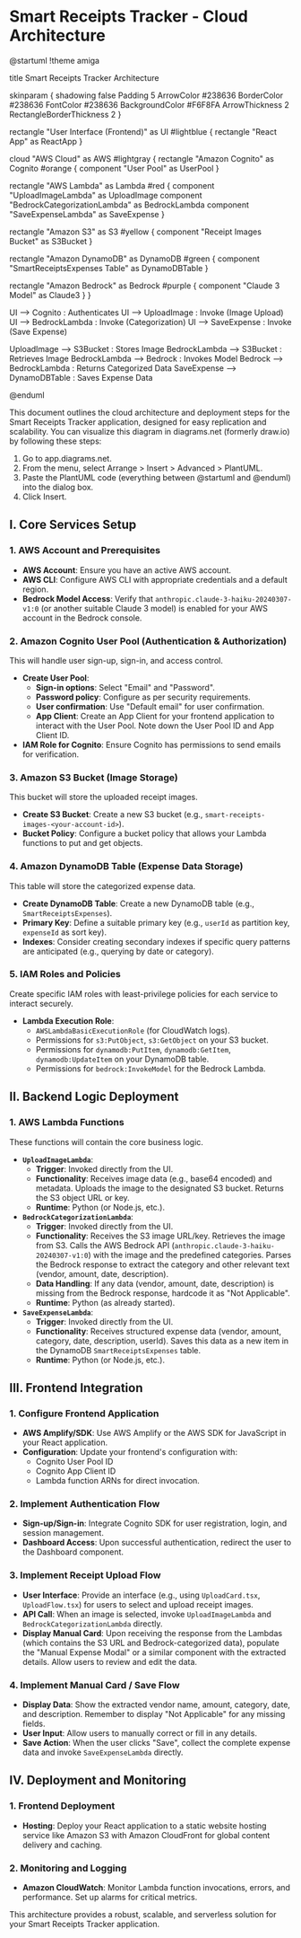 # Smart Receipts Tracker - Cloud Architecture

@startuml
!theme amiga

title Smart Receipts Tracker Architecture

skinparam {
shadowing false
Padding 5
ArrowColor #238636
BorderColor #238636
FontColor #238636
BackgroundColor #F6F8FA
ArrowThickness 2
RectangleBorderThickness 2
}

rectangle "User Interface (Frontend)" as UI #lightblue {
rectangle "React App" as ReactApp
}

cloud "AWS Cloud" as AWS #lightgray {
rectangle "Amazon Cognito" as Cognito #orange {
component "User Pool" as UserPool
}

rectangle "AWS Lambda" as Lambda #red {
component "UploadImageLambda" as UploadImage
component "BedrockCategorizationLambda" as BedrockLambda
component "SaveExpenseLambda" as SaveExpense
}

rectangle "Amazon S3" as S3 #yellow {
component "Receipt Images Bucket" as S3Bucket
}

rectangle "Amazon DynamoDB" as DynamoDB #green {
component "SmartReceiptsExpenses Table" as DynamoDBTable
}

rectangle "Amazon Bedrock" as Bedrock #purple {
component "Claude 3 Model" as Claude3
}
}

UI --> Cognito : Authenticates
UI --> UploadImage : Invoke (Image Upload)
UI --> BedrockLambda : Invoke (Categorization)
UI --> SaveExpense : Invoke (Save Expense)

UploadImage --> S3Bucket : Stores Image
BedrockLambda --> S3Bucket : Retrieves Image
BedrockLambda --> Bedrock : Invokes Model
Bedrock --> BedrockLambda : Returns Categorized Data
SaveExpense --> DynamoDBTable : Saves Expense Data

@enduml

This document outlines the cloud architecture and deployment steps for the Smart Receipts Tracker application, designed for easy replication and scalability. You can visualize this diagram in diagrams.net (formerly draw.io) by following these steps:

1.  Go to app.diagrams.net.
2.  From the menu, select Arrange > Insert > Advanced > PlantUML.
3.  Paste the PlantUML code (everything between @startuml and @enduml) into the dialog box.
4.  Click Insert.

## I. Core Services Setup

### 1. AWS Account and Prerequisites

- **AWS Account**: Ensure you have an active AWS account.
- **AWS CLI**: Configure AWS CLI with appropriate credentials and a default region.
- **Bedrock Model Access**: Verify that `anthropic.claude-3-haiku-20240307-v1:0` (or another suitable Claude 3 model) is enabled for your AWS account in the Bedrock console.

### 2. Amazon Cognito User Pool (Authentication & Authorization)

This will handle user sign-up, sign-in, and access control.

- **Create User Pool**:
  - **Sign-in options**: Select "Email" and "Password".
  - **Password policy**: Configure as per security requirements.
  - **User confirmation**: Use "Default email" for user confirmation.
  - **App Client**: Create an App Client for your frontend application to interact with the User Pool. Note down the User Pool ID and App Client ID.
- **IAM Role for Cognito**: Ensure Cognito has permissions to send emails for verification.

### 3. Amazon S3 Bucket (Image Storage)

This bucket will store the uploaded receipt images.

- **Create S3 Bucket**: Create a new S3 bucket (e.g., `smart-receipts-images-<your-account-id>`).
- **Bucket Policy**: Configure a bucket policy that allows your Lambda functions to put and get objects.

### 4. Amazon DynamoDB Table (Expense Data Storage)

This table will store the categorized expense data.

- **Create DynamoDB Table**: Create a new DynamoDB table (e.g., `SmartReceiptsExpenses`).
- **Primary Key**: Define a suitable primary key (e.g., `userId` as partition key, `expenseId` as sort key).
- **Indexes**: Consider creating secondary indexes if specific query patterns are anticipated (e.g., querying by date or category).

### 5. IAM Roles and Policies

Create specific IAM roles with least-privilege policies for each service to interact securely.

- **Lambda Execution Role**:
  - `AWSLambdaBasicExecutionRole` (for CloudWatch logs).
  - Permissions for `s3:PutObject`, `s3:GetObject` on your S3 bucket.
  - Permissions for `dynamodb:PutItem`, `dynamodb:GetItem`, `dynamodb:UpdateItem` on your DynamoDB table.
  - Permissions for `bedrock:InvokeModel` for the Bedrock Lambda.

## II. Backend Logic Deployment

### 1. AWS Lambda Functions

These functions will contain the core business logic.

- **`UploadImageLambda`**:
  - **Trigger**: Invoked directly from the UI.
  - **Functionality**: Receives image data (e.g., base64 encoded) and metadata. Uploads the image to the designated S3 bucket. Returns the S3 object URL or key.
  - **Runtime**: Python (or Node.js, etc.).
- **`BedrockCategorizationLambda`**:
  - **Trigger**: Invoked directly from the UI.
  - **Functionality**: Receives the S3 image URL/key. Retrieves the image from S3. Calls the AWS Bedrock API (`anthropic.claude-3-haiku-20240307-v1:0`) with the image and the predefined categories. Parses the Bedrock response to extract the category and other relevant text (vendor, amount, date, description).
  - **Data Handling**: If any data (vendor, amount, date, description) is missing from the Bedrock response, hardcode it as "Not Applicable".
  - **Runtime**: Python (as already started).
- **`SaveExpenseLambda`**:
  - **Trigger**: Invoked directly from the UI.
  - **Functionality**: Receives structured expense data (vendor, amount, category, date, description, userId). Saves this data as a new item in the DynamoDB `SmartReceiptsExpenses` table.
  - **Runtime**: Python (or Node.js, etc.).

## III. Frontend Integration

### 1. Configure Frontend Application

- **AWS Amplify/SDK**: Use AWS Amplify or the AWS SDK for JavaScript in your React application.
- **Configuration**: Update your frontend's configuration with:
  - Cognito User Pool ID
  - Cognito App Client ID
  - Lambda function ARNs for direct invocation.

### 2. Implement Authentication Flow

- **Sign-up/Sign-in**: Integrate Cognito SDK for user registration, login, and session management.
- **Dashboard Access**: Upon successful authentication, redirect the user to the Dashboard component.

### 3. Implement Receipt Upload Flow

- **User Interface**: Provide an interface (e.g., using `UploadCard.tsx`, `UploadFlow.tsx`) for users to select and upload receipt images.
- **API Call**: When an image is selected, invoke `UploadImageLambda` and `BedrockCategorizationLambda` directly.
- **Display Manual Card**: Upon receiving the response from the Lambdas (which contains the S3 URL and Bedrock-categorized data), populate the "Manual Expense Modal" or a similar component with the extracted details. Allow users to review and edit the data.

### 4. Implement Manual Card / Save Flow

- **Display Data**: Show the extracted vendor name, amount, category, date, and description. Remember to display "Not Applicable" for any missing fields.
- **User Input**: Allow users to manually correct or fill in any details.
- **Save Action**: When the user clicks "Save", collect the complete expense data and invoke `SaveExpenseLambda` directly.

## IV. Deployment and Monitoring

### 1. Frontend Deployment

- **Hosting**: Deploy your React application to a static website hosting service like Amazon S3 with Amazon CloudFront for global content delivery and caching.

### 2. Monitoring and Logging

- **Amazon CloudWatch**: Monitor Lambda function invocations, errors, and performance. Set up alarms for critical metrics.

This architecture provides a robust, scalable, and serverless solution for your Smart Receipts Tracker application.
